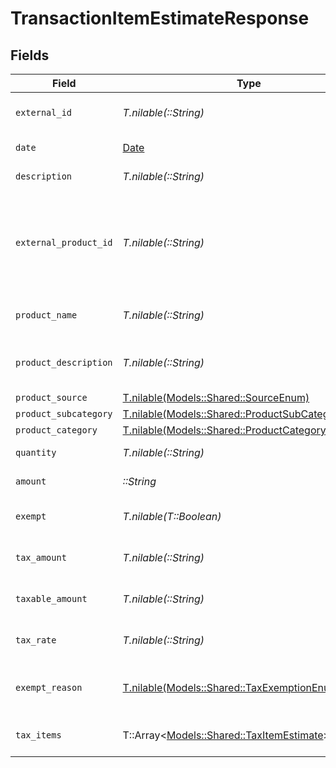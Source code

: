 # TransactionItemEstimateResponse


## Fields

| Field                                                                                                                             | Type                                                                                                                              | Required                                                                                                                          | Description                                                                                                                       |
| --------------------------------------------------------------------------------------------------------------------------------- | --------------------------------------------------------------------------------------------------------------------------------- | --------------------------------------------------------------------------------------------------------------------------------- | --------------------------------------------------------------------------------------------------------------------------------- |
| `external_id`                                                                                                                     | *T.nilable(::String)*                                                                                                             | :heavy_minus_sign:                                                                                                                | A unique identifier for the transaction item.                                                                                     |
| `date`                                                                                                                            | [Date](https://ruby-doc.org/stdlib-2.6.1/libdoc/date/rdoc/Date.html)                                                              | :heavy_check_mark:                                                                                                                | The date of the transaction item.                                                                                                 |
| `description`                                                                                                                     | *T.nilable(::String)*                                                                                                             | :heavy_minus_sign:                                                                                                                | A description of the item.                                                                                                        |
| `external_product_id`                                                                                                             | *T.nilable(::String)*                                                                                                             | :heavy_minus_sign:                                                                                                                | External product identifier. If not found and product_subcategory<br/>        and product_category are not provided, an error occurs. |
| `product_name`                                                                                                                    | *T.nilable(::String)*                                                                                                             | :heavy_minus_sign:                                                                                                                | Name of the product. Used if creating a new product.                                                                              |
| `product_description`                                                                                                             | *T.nilable(::String)*                                                                                                             | :heavy_minus_sign:                                                                                                                | Description of the product. Used if creating a new product.                                                                       |
| `product_source`                                                                                                                  | [T.nilable(Models::Shared::SourceEnum)](../../models/shared/sourceenum.md)                                                        | :heavy_minus_sign:                                                                                                                | N/A                                                                                                                               |
| `product_subcategory`                                                                                                             | [T.nilable(Models::Shared::ProductSubCategoryEnum)](../../models/shared/productsubcategoryenum.md)                                | :heavy_minus_sign:                                                                                                                | N/A                                                                                                                               |
| `product_category`                                                                                                                | [T.nilable(Models::Shared::ProductCategoryEnum)](../../models/shared/productcategoryenum.md)                                      | :heavy_minus_sign:                                                                                                                | N/A                                                                                                                               |
| `quantity`                                                                                                                        | *T.nilable(::String)*                                                                                                             | :heavy_minus_sign:                                                                                                                | Defaults to 1.0. The quantity of the item.                                                                                        |
| `amount`                                                                                                                          | *::String*                                                                                                                        | :heavy_check_mark:                                                                                                                | The total amount of the item.                                                                                                     |
| `exempt`                                                                                                                          | *T.nilable(T::Boolean)*                                                                                                           | :heavy_minus_sign:                                                                                                                | Indicates whether the transaction item is exempt from tax.                                                                        |
| `tax_amount`                                                                                                                      | *T.nilable(::String)*                                                                                                             | :heavy_minus_sign:                                                                                                                | The total tax amount for the transaction item.                                                                                    |
| `taxable_amount`                                                                                                                  | *T.nilable(::String)*                                                                                                             | :heavy_minus_sign:                                                                                                                | The taxable amount for the transaction item.                                                                                      |
| `tax_rate`                                                                                                                        | *T.nilable(::String)*                                                                                                             | :heavy_minus_sign:                                                                                                                | The tax rate applied to the transaction item.                                                                                     |
| `exempt_reason`                                                                                                                   | [T.nilable(Models::Shared::TaxExemptionEnum)](../../models/shared/taxexemptionenum.md)                                            | :heavy_minus_sign:                                                                                                                | This enum is used to determine if a transaction is exempt from tax.                                                               |
| `tax_items`                                                                                                                       | T::Array<[Models::Shared::TaxItemEstimate](../../models/shared/taxitemestimate.md)>                                               | :heavy_minus_sign:                                                                                                                | List of tax items applied to the transaction item.                                                                                |